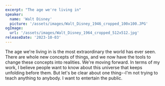 ```yaml
---
excerpt: "The age we're living in"
speaker:
  name: 'Walt Disney'
  picture: '/assets/images/Walt_Disney_1946_cropped_100x100.JPG'
ogImage:
  url: '/assets/images/Walt_Disney_1964_cropped_512x512.jpg'
releaseDate: '2023-10-03'
---
```


The age we're living in is the most extraordinary the world has ever seen. There are whole new concepts of things, and we now have the tools to change these concepts into realities. We're moving forward. In terms of my work, I believe people want to know about this universe that keeps unfolding before them. But let's be clear about one thing--I'm not trying to teach anything to anybody. I want to entertain the public.
